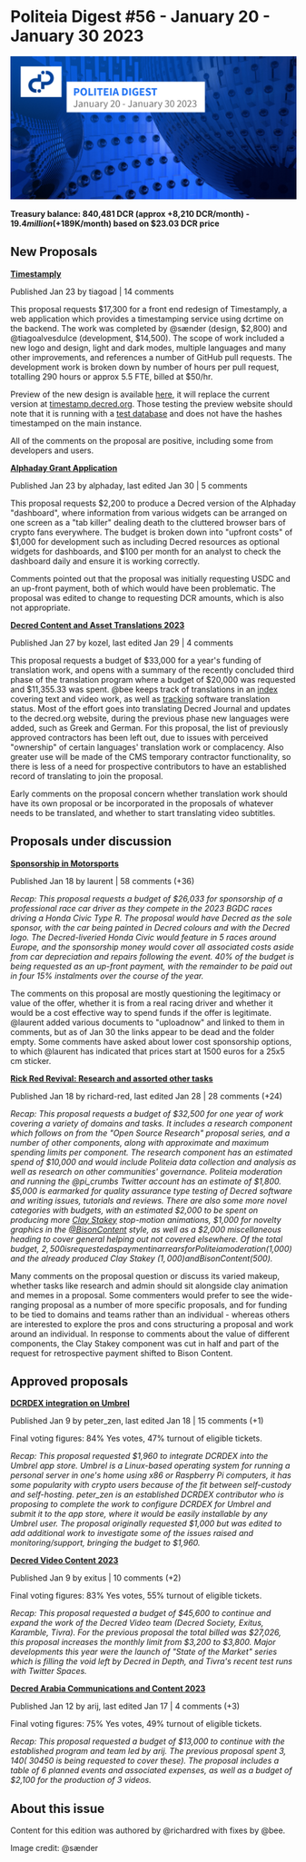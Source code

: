 # Politeia Digest #56 - January 20 - January 30 2023

![Image credit: @sænder](img/issue056/056-title.png)

**Treasury balance: 840,481 DCR (approx +8,210 DCR/month) - $19.4 million (+$189K/month) based on $23.03 DCR price**

## New Proposals

**[Timestamply](https://proposals.decred.org/record/855a506)**

Published Jan 23 by tiagoad | 14 comments

This proposal requests $17,300 for a front end redesign of Timestamply, a web application which provides a timestamping service using dcrtime on the backend. The work was completed by @sænder (design, $2,800) and @tiagoalvesdulce (development, $14,500). The scope of work included a new logo and design, light and dark modes, multiple languages and many other improvements, and references a number of GitHub pull requests. The development work is broken down by number of hours per pull request, totalling 290 hours or approx 5.5 FTE, billed at $50/hr.

Preview of the new design is available [here](https://dcrtimegui-redesign.netlify.app/), it will replace the current version at [timestamp.decred.org](https://timestamp.decred.org/). Those testing the preview website should note that it is running with a [test database](https://github.com/decred/dcrtimegui/pull/151#issuecomment-1405915034) and does not have the hashes timestamped on the main instance.

All of the comments on the proposal are positive, including some from developers and users.

**[Alphaday Grant Application](https://proposals.decred.org/record/49793bf)**

Published Jan 23 by alphaday, last edited Jan 30 | 5 comments

This proposal requests $2,200 to produce a Decred version of the Alphaday "dashboard", where information from various widgets can be arranged on one screen as a "tab killer" dealing death to the cluttered browser bars of crypto fans everywhere. The budget is broken down into "upfront costs" of $1,000 for development such as including Decred resources as optional widgets for dashboards, and $100 per month for an analyst to check the dashboard daily and ensure it is working correctly.

Comments pointed out that the proposal was initially requesting USDC and an up-front payment, both of which would have been problematic. The proposal was edited to change to requesting DCR amounts, which is also not appropriate.

**[Decred Content and Asset Translations 2023](https://proposals.decred.org/record/31c4b5f)**

Published Jan 27 by kozel, last edited Jan 29 | 4 comments

This proposal requests a budget of $33,000 for a year's funding of translation work, and opens with a summary of the recently concluded third phase of the translation program where a budget of $20,000 was requested and $11,355.33 was spent. @bee keeps track of translations in an [index](https://github.com/decredcommunity/translations/blob/master/index.md) covering text and video work, as well as [tracking](https://github.com/decredcommunity/translations/blob/master/status.md) software translation status. Most of the effort goes into translating Decred Journal and updates to the decred.org website, during the previous phase new languages were added, such as Greek and German. For this proposal, the list of previously approved contractors has been left out, due to issues with perceived "ownership" of certain languages' translation work or complacency. Also greater use will be made of the CMS temporary contractor functionality, so there is less of a need for prospective contributors to have an established record of translating to join the proposal.

Early comments on the proposal concern whether translation work should have its own proposal or be incorporated in the proposals of whatever needs to be translated, and whether to start translating video subtitles.

## Proposals under discussion

**[Sponsorship in Motorsports](https://proposals.decred.org/record/2b19c56)**

Published Jan 18 by laurent | 58 comments (+36)

*Recap: This proposal requests a budget of $26,033 for sponsorship of a professional race car driver as they compete in the 2023 BGDC races driving a Honda Civic Type R. The proposal would have Decred as the sole sponsor, with the car being painted in Decred colours and with the Decred logo. The Decred-liveried Honda Civic would feature in 5 races around Europe, and the sponsorship money would cover all associated costs aside from car depreciation and repairs following the event. 40% of the budget is being requested as an up-front payment, with the remainder to be paid out in four 15% instalments over the course of the year.*

The comments on this proposal are mostly questioning the legitimacy or value of the offer, whether it is from a real racing driver and whether it would be a cost effective way to spend funds if the offer is legitimate. @laurent added various documents to "uploadnow" and linked to them in comments, but as of Jan 30 the links appear to be dead and the folder empty. Some comments have asked about lower cost sponsorship options, to which @laurent has indicated that prices start at 1500 euros for a 25x5 cm sticker.

**[Rick Red Revival: Research and assorted other tasks](https://proposals.decred.org/record/f12258b)**

Published Jan 18 by richard-red, last edited Jan 28 | 28 comments (+24)

*Recap: This proposal requests a budget of $32,500 for one year of work covering a variety of domains and tasks. It includes a research component which follows on from the "Open Source Research" proposal series, and a number of other components, along with approximate and maximum spending limits per component. The research component has an estimated spend of $10,000 and would include Politeia data collection and analysis as well as research on other communities' governance. Politeia moderation and running the @pi\_crumbs Twitter account has an estimate of $1,800. $5,000 is earmarked for quality assurance type testing of Decred software and writing issues, tutorials and reviews. There are also some more novel categories with budgets, with an estimated $2,000 to be spent on producing more [Clay Stakey](https://www.youtube.com/@claystakey5157) stop-motion animations, $1,000 for novelty graphics in the [@BisonContent](https://twitter.com/BisonContent) style, as well as a $2,000 miscellaneous heading to cover general helping out not covered elsewhere. Of the total budget, $2,500 is requested as payment in arrears for Politeia moderation ($1,000) and the already produced Clay Stakey ($1,000) and Bison Content ($500).*

Many comments on the proposal question or discuss its varied makeup, whether tasks like research and admin should sit alongside clay animation and memes in a proposal. Some commenters would prefer to see the wide-ranging proposal as a number of more specific proposals, and for funding to be tied to domains and teams rather than an individual - whereas others are interested to explore the pros and cons structuring a proposal and work around an individual. In response to comments about the value of different components, the Clay Stakey component was cut in half and part of the request for retrospective payment shifted to Bison Content.

## Approved proposals

**[DCRDEX integration on Umbrel](https://proposals.decred.org/record/8d83046)**

Published Jan 9 by peter\_zen, last edited Jan 18 | 15 comments (+1)

Final voting figures: 84% Yes votes, 47% turnout of eligible tickets.

*Recap: This proposal requested $1,960 to integrate DCRDEX into the Umbrel app store. Umbrel is a Linux-based operating system for running a personal server in one's home using x86 or Raspberry Pi computers, it has some popularity with crypto users because of the fit between self-custody and self-hosting. peter\_zen is an established DCRDEX contributor who is proposing to complete the work to configure DCRDEX for Umbrel and submit it to the app store, where it would be easily installable by any Umbrel user. The proposal originally requested $1,000 but was edited to add additional work to investigate some of the issues raised and monitoring/support, bringing the budget to $1,960.*

**[Decred Video Content 2023](https://proposals.decred.org/record/56a439a)**

Published Jan 9 by exitus | 10 comments (+2)

Final voting figures: 83% Yes votes, 55% turnout of eligible tickets.

*Recap: This proposal requested a budget of $45,600 to continue and expand the work of the Decred Video team (Decred Society, Exitus, Karamble, Tivra). For the previous proposal the total billed was $27,026, this proposal increases the monthly limit from $3,200 to $3,800. Major developments this year were the launch of "State of the Market" series which is filling the void left by Decred in Depth, and Tivra's recent test runs with Twitter Spaces.*

**[Decred Arabia Communications and Content 2023](https://proposals.decred.org/record/5b975ba)**

Published Jan 12 by arij, last edited Jan 17 | 4 comments (+3)

Final voting figures: 75% Yes votes, 49% turnout of eligible tickets.

*Recap: This proposal requested a budget of $13,000 to continue with the established program and team led by arij. The previous proposal spent $3,140 (~30% of budget), and members attended 5 events, with a further 2 after the proposal ended ($450 is being requested to cover these). The proposal includes a table of 6 planned events and associated expenses, as well as a budget of $2,100 for the production of 3 videos.*


## About this issue

Content for this edition was authored by @richardred with fixes by @bee.

Image credit: @sænder
